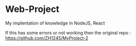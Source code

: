 # Web-Project
 My implentation of knowledge in NodeJS, React

If this has some errors or not working then the original repo :
https://github.com/ZH1245/MyProject-2
